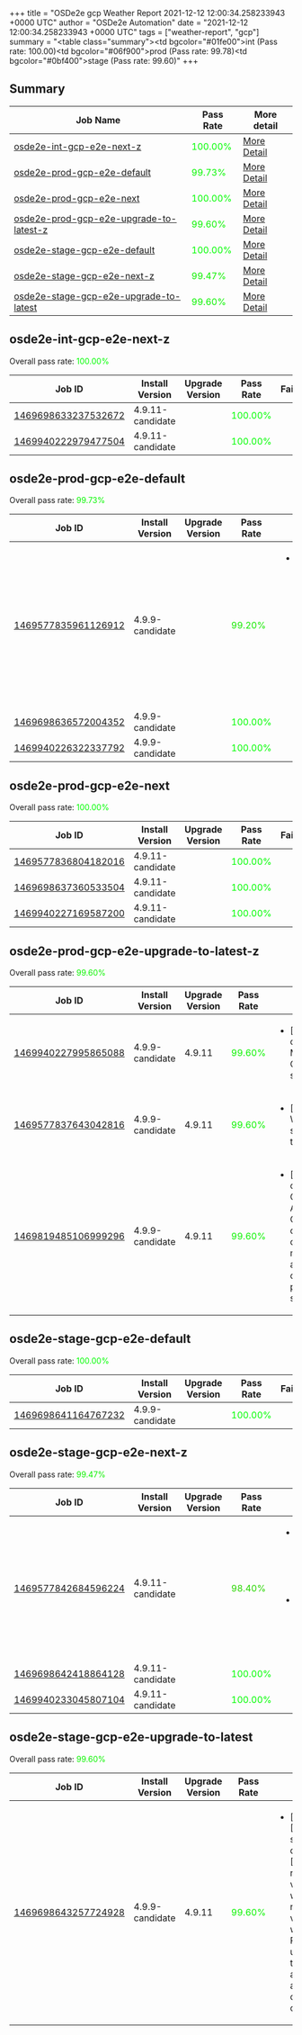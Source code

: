+++
title = "OSDe2e gcp Weather Report 2021-12-12 12:00:34.258233943 +0000 UTC"
author = "OSDe2e Automation"
date = "2021-12-12 12:00:34.258233943 +0000 UTC"
tags = ["weather-report", "gcp"]
summary = "<table class=\"summary\"><tr><td bgcolor=\"#01fe00\"></td><td>int (Pass rate: 100.00)</td></tr><tr><td bgcolor=\"#06f900\"></td><td>prod (Pass rate: 99.78)</td></tr><tr><td bgcolor=\"#0bf400\"></td><td>stage (Pass rate: 99.60)</td></tr></table>"
+++
## Summary

| Job Name | Pass Rate | More detail |
|----------|-----------|-------------|
|[osde2e-int-gcp-e2e-next-z](https://prow.ci.openshift.org/?job=osde2e-int-gcp-e2e-next-z)| <span style="color:#01fe00;">100.00%</span>|[More Detail](#osde2e-int-gcp-e2e-next-z)|
|[osde2e-prod-gcp-e2e-default](https://prow.ci.openshift.org/?job=osde2e-prod-gcp-e2e-default)| <span style="color:#07f800;">99.73%</span>|[More Detail](#osde2e-prod-gcp-e2e-default)|
|[osde2e-prod-gcp-e2e-next](https://prow.ci.openshift.org/?job=osde2e-prod-gcp-e2e-next)| <span style="color:#01fe00;">100.00%</span>|[More Detail](#osde2e-prod-gcp-e2e-next)|
|[osde2e-prod-gcp-e2e-upgrade-to-latest-z](https://prow.ci.openshift.org/?job=osde2e-prod-gcp-e2e-upgrade-to-latest-z)| <span style="color:#0bf400;">99.60%</span>|[More Detail](#osde2e-prod-gcp-e2e-upgrade-to-latest-z)|
|[osde2e-stage-gcp-e2e-default](https://prow.ci.openshift.org/?job=osde2e-stage-gcp-e2e-default)| <span style="color:#01fe00;">100.00%</span>|[More Detail](#osde2e-stage-gcp-e2e-default)|
|[osde2e-stage-gcp-e2e-next-z](https://prow.ci.openshift.org/?job=osde2e-stage-gcp-e2e-next-z)| <span style="color:#0ef100;">99.47%</span>|[More Detail](#osde2e-stage-gcp-e2e-next-z)|
|[osde2e-stage-gcp-e2e-upgrade-to-latest](https://prow.ci.openshift.org/?job=osde2e-stage-gcp-e2e-upgrade-to-latest)| <span style="color:#0bf400;">99.60%</span>|[More Detail](#osde2e-stage-gcp-e2e-upgrade-to-latest)|



## osde2e-int-gcp-e2e-next-z

Overall pass rate: <span style="color:#01fe00;">100.00%</span>

| Job ID | Install Version | Upgrade Version | Pass Rate | Failures |
|--------|-----------------|-----------------|-----------|----------|
[1469698633237532672](https://prow.ci.openshift.org/view/gs/origin-ci-test/logs/osde2e-int-gcp-e2e-next-z/1469698633237532672) | 4.9.11-candidate |  | <span style="color:#01fe00;">100.00%</span>|
[1469940222979477504](https://prow.ci.openshift.org/view/gs/origin-ci-test/logs/osde2e-int-gcp-e2e-next-z/1469940222979477504) | 4.9.11-candidate |  | <span style="color:#01fe00;">100.00%</span>|



## osde2e-prod-gcp-e2e-default

Overall pass rate: <span style="color:#07f800;">99.73%</span>

| Job ID | Install Version | Upgrade Version | Pass Rate | Failures |
|--------|-----------------|-----------------|-----------|----------|
[1469577835961126912](https://prow.ci.openshift.org/view/gs/origin-ci-test/logs/osde2e-prod-gcp-e2e-default/1469577835961126912) | 4.9.9-candidate |  | <span style="color:#15ea00;">99.20%</span>|<ul><li>[install] [Suite: operators] [OSD] RBAC Operator Operator Upgrade should upgrade from the replaced version</li></ul>
[1469698636572004352](https://prow.ci.openshift.org/view/gs/origin-ci-test/logs/osde2e-prod-gcp-e2e-default/1469698636572004352) | 4.9.9-candidate |  | <span style="color:#01fe00;">100.00%</span>|
[1469940226322337792](https://prow.ci.openshift.org/view/gs/origin-ci-test/logs/osde2e-prod-gcp-e2e-default/1469940226322337792) | 4.9.9-candidate |  | <span style="color:#01fe00;">100.00%</span>|



## osde2e-prod-gcp-e2e-next

Overall pass rate: <span style="color:#01fe00;">100.00%</span>

| Job ID | Install Version | Upgrade Version | Pass Rate | Failures |
|--------|-----------------|-----------------|-----------|----------|
[1469577836804182016](https://prow.ci.openshift.org/view/gs/origin-ci-test/logs/osde2e-prod-gcp-e2e-next/1469577836804182016) | 4.9.11-candidate |  | <span style="color:#01fe00;">100.00%</span>|
[1469698637360533504](https://prow.ci.openshift.org/view/gs/origin-ci-test/logs/osde2e-prod-gcp-e2e-next/1469698637360533504) | 4.9.11-candidate |  | <span style="color:#01fe00;">100.00%</span>|
[1469940227169587200](https://prow.ci.openshift.org/view/gs/origin-ci-test/logs/osde2e-prod-gcp-e2e-next/1469940227169587200) | 4.9.11-candidate |  | <span style="color:#01fe00;">100.00%</span>|



## osde2e-prod-gcp-e2e-upgrade-to-latest-z

Overall pass rate: <span style="color:#0bf400;">99.60%</span>

| Job ID | Install Version | Upgrade Version | Pass Rate | Failures |
|--------|-----------------|-----------------|-----------|----------|
[1469940227995865088](https://prow.ci.openshift.org/view/gs/origin-ci-test/logs/osde2e-prod-gcp-e2e-upgrade-to-latest-z/1469940227995865088) | 4.9.9-candidate | 4.9.11 | <span style="color:#0bf400;">99.60%</span>|<ul><li>[upgrade] [Suite: operators] [OSD] Managed Velero Operator configmaps should exist</li></ul>
[1469577837643042816](https://prow.ci.openshift.org/view/gs/origin-ci-test/logs/osde2e-prod-gcp-e2e-upgrade-to-latest-z/1469577837643042816) | 4.9.9-candidate | 4.9.11 | <span style="color:#0bf400;">99.60%</span>|<ul><li>[upgrade] [Suite: e2e] Workload (guestbook) should get created in the cluster</li></ul>
[1469819485106999296](https://prow.ci.openshift.org/view/gs/origin-ci-test/logs/osde2e-prod-gcp-e2e-upgrade-to-latest-z/1469819485106999296) | 4.9.9-candidate | 4.9.11 | <span style="color:#0bf400;">99.60%</span>|<ul><li>[upgrade] [Suite: operators] [OSD] Configure AlertManager Operator clusterServiceVersion openshift-monitoring/configure-alertmanager-operator should be present and in succeeded state</li></ul>



## osde2e-stage-gcp-e2e-default

Overall pass rate: <span style="color:#01fe00;">100.00%</span>

| Job ID | Install Version | Upgrade Version | Pass Rate | Failures |
|--------|-----------------|-----------------|-----------|----------|
[1469698641164767232](https://prow.ci.openshift.org/view/gs/origin-ci-test/logs/osde2e-stage-gcp-e2e-default/1469698641164767232) | 4.9.9-candidate |  | <span style="color:#01fe00;">100.00%</span>|



## osde2e-stage-gcp-e2e-next-z

Overall pass rate: <span style="color:#0ef100;">99.47%</span>

| Job ID | Install Version | Upgrade Version | Pass Rate | Failures |
|--------|-----------------|-----------------|-----------|----------|
[1469577842684596224](https://prow.ci.openshift.org/view/gs/origin-ci-test/logs/osde2e-stage-gcp-e2e-next-z/1469577842684596224) | 4.9.11-candidate |  | <span style="color:#29d600;">98.40%</span>|<ul><li>[install] [Suite: e2e] Pods should be Running or Succeeded</li><li>[install] [Suite: e2e] Pods should not be Failed</li></ul>
[1469698642418864128](https://prow.ci.openshift.org/view/gs/origin-ci-test/logs/osde2e-stage-gcp-e2e-next-z/1469698642418864128) | 4.9.11-candidate |  | <span style="color:#01fe00;">100.00%</span>|
[1469940233045807104](https://prow.ci.openshift.org/view/gs/origin-ci-test/logs/osde2e-stage-gcp-e2e-next-z/1469940233045807104) | 4.9.11-candidate |  | <span style="color:#01fe00;">100.00%</span>|



## osde2e-stage-gcp-e2e-upgrade-to-latest

Overall pass rate: <span style="color:#0bf400;">99.60%</span>

| Job ID | Install Version | Upgrade Version | Pass Rate | Failures |
|--------|-----------------|-----------------|-----------|----------|
[1469698643257724928](https://prow.ci.openshift.org/view/gs/origin-ci-test/logs/osde2e-stage-gcp-e2e-upgrade-to-latest/1469698643257724928) | 4.9.9-candidate | 4.9.11 | <span style="color:#0bf400;">99.60%</span>|<ul><li>[upgrade] [Suite: service-definition] [OSD] regularuser validating webhook regularuser validating webhook Privledged users allowed to create autoscalers and delete clusterversion objects</li></ul>




